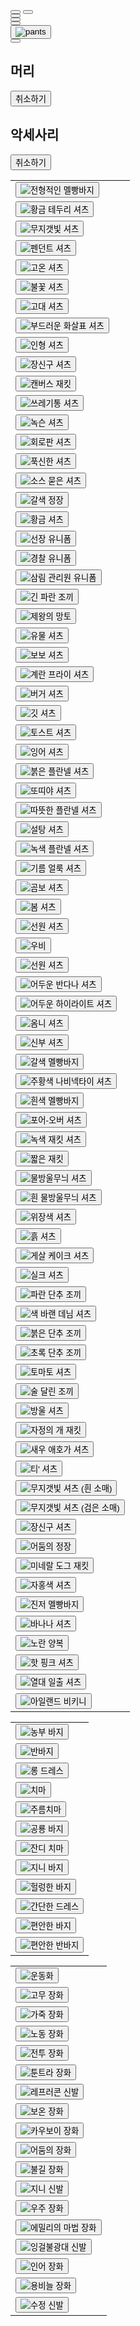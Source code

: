 <html lang="en">
<head>
  <meta charset="UTF-8">
  <meta http-equiv="X-UA-Compatible" content="IE=edge">
  <meta name="viewport" content="width=device-width, initial-scale=1.0">
  <link rel="preconnect" href="https://fonts.googleapis.com">
  <link rel="preconnect" href="https://fonts.gstatic.com" crossorigin>
  <link href="https://fonts.googleapis.com/css2?family=Noto+Sans+KR&display=swap" rel="stylesheet">
  <script src="https://kit.fontawesome.com/74b8c9745c.js" crossorigin="anonymous"></script>
  <title>Stardew Dress Up</title>
  <link rel="stylesheet" href="style.css">
  <link rel="stylesheet" href="scroll.css">
</head>
<body>
  <div id="display">
    <div id="canvas">
      <canvas id="base"></canvas>
      <canvas id="shoes"></canvas>
      <canvas id="pants"></canvas>
      <canvas id="shirtbase"></canvas>
      <canvas id="shirt"></canvas>
      <canvas id="eyes"></canvas>
      <canvas id="hair"></canvas>
      <canvas id="hat"></canvas>
      <canvas id="accessories"></canvas>
      <canvas id="blank"></canvas>
      <img id="results">
    </div>
    <div id="arrows">
      <i class="fas fa-long-arrow-alt-left fa-4x" onclick="arrowL()"></i>
      <i class="fas fa-long-arrow-alt-right fa-4x" onclick="arrowR()"></i>
    </div>
    <div id="sex">
      <button id="man-btn" onclick="man()">
        <i class="fas fa-mars fa-5x"></i>
      </button>
      <button id="woman-btn" onclick="woman()">
        <i class="fas fa-venus fa-5x"></i>
      </button>
    </div>
  </div>

  <div id="setting">
    <div id="menu">
      <div class="menu-content">
        <button class="menu-btn" id="body-btn" onclick="menu(0, 'orange', 'rgb(255, 233, 172)')">
          <i class="fas fa-meh-blank fa-4x"></i>
        </button>
      </div>
      <div class="menu-content">
        <button class="menu-btn" id="hat-btn" onclick="menu(1, 'orange', 'rgb(255, 233, 172)')">
          <i class="fab fa-redhat fa-5x"></i>
        </button>
      </div>
      <div class="menu-content">
        <button class="menu-btn" id="shirt-btn" onclick="menu(2, 'orange', 'rgb(255, 233, 172)')">
          <i class="fas fa-tshirt fa-4x"></i>
        </button>
      </div>
      <div class="menu-content">
        <button class="menu-btn" id="pants-btn" onclick="menu(3, 'orange', 'rgb(255, 233, 172)')">
          <img src="pants.png" alt="pants">
        </button>
      </div>
      <div class="menu-content">
        <button class="menu-btn" id="shoes-btn" onclick="menu(4, 'orange', 'rgb(255, 233, 172)')">
          <i class="fas fa-shoe-prints fa-4x"></i>
        </button>
      </div>
    </div>
    <div id="content">
      <div class="content-item" id="body-content">
        <div id="bodyinf">
          <div class="bodyinfwrap" id="bodyinf-Up">
            <h2 class="bodyinfheader">머리</h2>
            <div id="hairbox">
              <div class="body-arrow" id="L-arrow">
                <i class="fa fa-solid fa-angle-left fa-3x" id="hairbtn-L" onclick="hairbtnL()"></i>
                <!--만약 폰트어썸 작동 안되면 앞에 'fa' 한번 더 붙여보기!-->
              </div>
              <canvas id="hairDcanvas"></canvas>
              <div class="body-arrow" id="R-arrow">
                <i class="fa fa-solid fa-angle-right fa-3x" id="hairbtn-R" onclick="hairbtnR()"></i>
              </div>
            </div>
            <div id="hair-setting">
              <div><button id="hairundo" onclick="hairundobtn()">취소하기</button></div>
            </div>
          </div>
          <div class="bodyinfwrap" id="bodyinf-Down">
            <h2 class="bodyinfheader">악세사리</h2>
            <div id="accessorybox">
              <div class="body-arrow" id="L-arrow">
                <i class="fa fa-solid fa-angle-left fa-3x" id="accessory-L" onclick="accessorybtnL()"></i>
              </div>
              <canvas id="accessoryDcanvas"></canvas>
              <div class="body-arrow" id="R-arrow">
                <i class="fa fa-solid fa-angle-right fa-3x" id="accessory-R" onclick="accessorybtnR()"></i>
              </div>
            </div>
            <div id="accessory-setting">
              <div><button id="accessoryundo" onclick="accessoryundobtn()">취소하기</button></div>
            </div>
          </div>
        </div>
      </div>
      <div class="content-item" id="shirt-content">
        <table>
          <tr>
            <td><button onclick="shirtbtn(1)"><img src="https://stardewvalleywiki.com/mediawiki/images/d/db/Shirt000.png" alt="전형적인 멜빵바지"></button></td>
          </tr>
          <tr>
            <td><button onclick="shirtbtn(223)"><img src="https://stardewvalleywiki.com/mediawiki/images/f/ff/Shirt222.png" alt="황금 테두리 셔츠"></button></td>          
          </tr>
          <tr>
            <td><button onclick="shirtbtn(224)"><img src="https://stardewvalleywiki.com/mediawiki/images/4/46/Shirt223.png" alt="무지갯빛 셔츠"></button></td>        
          </tr>
          <tr>
            <td><button onclick="shirtbtn(225)"><img src="https://stardewvalleywiki.com/mediawiki/images/7/7f/Shirt224.png" alt="펜던트 셔츠"></button></td>           
          </tr>
          <tr>
            <td><button onclick="shirtbtn(226)"><img src="https://stardewvalleywiki.com/mediawiki/images/8/88/Shirt225.png" alt="고온 셔츠"></button></td>        
          </tr>
          <tr>
            <td><button onclick="shirtbtn(227)"><img src="https://stardewvalleywiki.com/mediawiki/images/4/4f/Shirt226.png" alt="불꽃 셔츠"></button></td>          
          </tr>
          <tr>
            <td><button onclick="shirtbtn(228)"><img src="https://stardewvalleywiki.com/mediawiki/images/f/f2/Shirt227.png" alt="고대 셔츠"></button></td>          
          </tr>
          <tr>
            <td><button onclick="shirtbtn(229)"><img src="https://stardewvalleywiki.com/mediawiki/images/b/bb/Shirt228.png" alt="부드러운 화살표 셔츠"></button></td>          
          </tr>
          <tr>
            <td><button onclick="shirtbtn(230)"><img src="https://stardewvalleywiki.com/mediawiki/images/1/1f/Shirt229.png" alt="인형 셔츠"></button></td>         
          </tr>
          <tr>
            <td><button onclick="shirtbtn(231)"><img src="https://stardewvalleywiki.com/mediawiki/images/6/63/Shirt230.png" alt="장신구 셔츠"></button></td>         
          </tr>
          <tr>
            <td><button onclick="shirtbtn(232)"><img src="https://stardewvalleywiki.com/mediawiki/images/0/0c/Shirt231.png" alt="캔버스 재킷"></button></td>         
          </tr>
          <tr>
            <td><button onclick="shirtbtn(233)"><img src="https://stardewvalleywiki.com/mediawiki/images/2/2a/Shirt232.png" alt="쓰레기통 셔츠"></button></td>       
          </tr>
          <tr>
            <td><button onclick="shirtbtn(234)"><img src="https://stardewvalleywiki.com/mediawiki/images/8/8d/Shirt233.png" alt="녹슨 셔츠"></button></td>         
          </tr>
          <tr>
            <td><button onclick="shirtbtn(235)"><img src="https://stardewvalleywiki.com/mediawiki/images/d/da/Shirt234.png" alt="회로판 셔츠"></button></td>           
          </tr>
          <tr>
            <td><button onclick="shirtbtn(236)"><img src="https://stardewvalleywiki.com/mediawiki/images/1/15/Shirt235.png" alt="푹신한 셔츠"></button></td>         
          </tr>
          <tr>
            <td><button onclick="shirtbtn(237)"><img src="https://stardewvalleywiki.com/mediawiki/images/d/dc/Shirt236.png" alt="소스 묻은 셔츠"></button></td>           
          </tr>
          <tr>
            <td><button onclick="shirtbtn(238)"><img src="https://stardewvalleywiki.com/mediawiki/images/9/9f/Shirt237.png" alt="갈색 정장"></button></td>         
          </tr>
          <tr>
            <td><button onclick="shirtbtn(239)"><img src="https://stardewvalleywiki.com/mediawiki/images/a/a1/Shirt238.png" alt="황금 셔츠"></button></td>           
          </tr>
          <tr>
            <td><button onclick="shirtbtn(240)"><img src="https://stardewvalleywiki.com/mediawiki/images/4/49/Shirt239.png" alt="선장 유니폼"></button></td>           
          </tr>
          <tr>
            <td><button onclick="shirtbtn(241)"><img src="https://stardewvalleywiki.com/mediawiki/images/f/fb/Shirt240.png" alt="경찰 유니폼"></button></td>         
          </tr>
          <tr>
            <td><button onclick="shirtbtn(242)"><img src="https://stardewvalleywiki.com/mediawiki/images/1/13/Shirt241.png" alt="삼림 관리원 유니폼"></button></td>       
          </tr>
          <tr>
            <td><button onclick="shirtbtn(243)"><img src="https://stardewvalleywiki.com/mediawiki/images/2/2c/Shirt242.png" alt="긴 파란 조끼"></button></td>         
          </tr>
          <tr>
            <td><button onclick="shirtbtn(244)"><img src="https://stardewvalleywiki.com/mediawiki/images/f/fc/Shirt243.png" alt="제왕의 망토"></button></td>         
          </tr>
          <tr>
            <td><button onclick="shirtbtn(245)"><img src="https://stardewvalleywiki.com/mediawiki/images/1/13/Shirt244.png" alt="유물 셔츠"></button></td>           
          </tr>
          <tr>
            <td><button onclick="shirtbtn(246)"><img src="https://stardewvalleywiki.com/mediawiki/images/0/0b/Shirt245.png" alt="보보 셔츠"></button></td>        
          </tr>
          <tr>
            <td><button onclick="shirtbtn(247)"><img src="https://stardewvalleywiki.com/mediawiki/images/4/4d/Shirt246.png" alt="계란 프라이 셔츠"></button></td>         
          </tr>
          <tr>
            <td><button onclick="shirtbtn(248)"><img src="https://stardewvalleywiki.com/mediawiki/images/5/5d/Shirt247.png" alt="버거 셔츠"></button></td>         
          </tr>
          <tr>
            <td><button onclick="shirtbtn(249)"><img src="https://stardewvalleywiki.com/mediawiki/images/a/ad/Shirt248.png" alt="	깃 셔츠"></button></td>          
          </tr>
          <tr>
            <td><button onclick="shirtbtn(250)"><img src="https://stardewvalleywiki.com/mediawiki/images/3/3f/Shirt249.png" alt="토스트 셔츠"></button></td>         
          </tr>
          <tr>
            <td><button onclick="shirtbtn(251)"><img src="https://stardewvalleywiki.com/mediawiki/images/5/57/Shirt250.png" alt="잉어 셔츠"></button></td>          
          </tr>
          <tr>
            <td><button onclick="shirtbtn(252)"><img src="https://stardewvalleywiki.com/mediawiki/images/f/f0/Shirt251.png" alt="붉은 플란넬 셔츠"></button></td>         
          </tr>
          <tr>
            <td><button onclick="shirtbtn(253)"><img src="https://stardewvalleywiki.com/mediawiki/images/9/90/Shirt252.png" alt="또띠야 셔츠"></button></td>          
          </tr>
          <tr>
            <td><button onclick="shirtbtn(254)"><img src="https://stardewvalleywiki.com/mediawiki/images/2/23/Shirt253.png" alt="따뜻한 플란넬 셔츠"></button></td>        
          </tr>
          <tr>
            <td><button onclick="shirtbtn(255)"><img src="https://stardewvalleywiki.com/mediawiki/images/7/75/Shirt254.png" alt="설탕 셔츠"></button></td>           
          </tr>
          <tr>
            <td><button onclick="shirtbtn(256)"><img src="https://stardewvalleywiki.com/mediawiki/images/d/d6/Shirt255.png" alt="녹색 플란넬 셔츠"></button></td>           
          </tr>
          <tr>
            <td><button onclick="shirtbtn(257)"><img src="https://stardewvalleywiki.com/mediawiki/images/2/21/Shirt256.png" alt="기름 얼룩 셔츠"></button></td>          
          </tr>
          <tr>
            <td><button onclick="shirtbtn(258)"><img src="https://stardewvalleywiki.com/mediawiki/images/c/cb/Shirt257.png" alt="	곰보 셔츠"></button></td>            
          </tr>
          <tr>
            <td><button onclick="shirtbtn(259)"><img src="https://stardewvalleywiki.com/mediawiki/images/1/1b/Shirt258.png" alt="	봄 셔츠"></button></td>         
          </tr>
          <tr>
            <td><button onclick="shirtbtn(260)"><img src="https://stardewvalleywiki.com/mediawiki/images/3/36/Shirt259a.png" alt="선원 셔츠"></button></td>         
          </tr>
          <tr>
            <td><button onclick="shirtbtn(261)"><img src="https://stardewvalleywiki.com/mediawiki/images/1/1b/Shirt260.png" alt="우비"></button></td>        
          </tr>
          <tr>
            <td><button onclick="shirtbtn(262)"><img src="https://stardewvalleywiki.com/mediawiki/images/3/3d/Shirt261a.png" alt="선원 셔츠"></button></td>         
          </tr>
          <tr>
            <td><button onclick="shirtbtn(263)"><img src="https://stardewvalleywiki.com/mediawiki/images/8/85/Shirt262a.png" alt="어두운 반다나 셔츠"></button></td>          
          </tr>
          <tr>
            <td><button onclick="shirtbtn(264)"><img src="https://stardewvalleywiki.com/mediawiki/images/9/91/Shirt263a.png" alt="어두운 하이라이트 셔츠"></button></td>         
          </tr>
          <tr>
            <td><button onclick="shirtbtn(265)"><img src="https://stardewvalleywiki.com/mediawiki/images/9/90/Shirt264.png" alt="옴니 셔츠"></button></td>        
          </tr>
          <tr>
            <td><button onclick="shirtbtn(266)"><img src="https://stardewvalleywiki.com/mediawiki/images/5/5d/Shirt265.png" alt="신부 셔츠"></button></td>        
          </tr>
          <tr>
            <td><button onclick="shirtbtn(267)"><img src="https://stardewvalleywiki.com/mediawiki/images/f/f0/Shirt266.png" alt="갈색 멜빵바지"></button></td>          
          </tr>
          <tr>
            <td><button onclick="shirtbtn(268)"><img src="https://stardewvalleywiki.com/mediawiki/images/7/79/Shirt267.png" alt="주황색 나비넥타이 셔츠"></button></td>          
          </tr>
          <tr>
            <td><button onclick="shirtbtn(269)"><img src="https://stardewvalleywiki.com/mediawiki/images/7/7a/Shirt268.png" alt="흰색 멜빵바지"></button></td>         
          </tr>
          <tr>
            <td><button onclick="shirtbtn(270)"><img src="https://stardewvalleywiki.com/mediawiki/images/4/42/Shirt269.png" alt="포어-오버 셔츠"></button></td>        
          </tr>
          <tr>
            <td><button onclick="shirtbtn(271)"><img src="https://stardewvalleywiki.com/mediawiki/images/1/14/Shirt270.png" alt="녹색 재킷 셔츠"></button></td>         
          </tr>
          <tr>
            <td><button onclick="shirtbtn(272)"><img src="https://stardewvalleywiki.com/mediawiki/images/b/bb/Shirt271a.png" alt="짧은 재킷"></button></td>         
          </tr>
          <tr>
            <td><button onclick="shirtbtn(273)"><img src="https://stardewvalleywiki.com/mediawiki/images/5/57/Shirt272.png" alt="물방울무늬 셔츠"></button></td>       
          </tr>
          <tr>
            <td><button onclick="shirtbtn(274)"><img src="https://stardewvalleywiki.com/mediawiki/images/a/a3/Shirt273.png" alt="흰 물방울무늬 셔츠"></button></td>         
          </tr>
          <tr>
            <td><button onclick="shirtbtn(275)"><img src="https://stardewvalleywiki.com/mediawiki/images/e/e7/Shirt274.png" alt="위장색 셔츠"></button></td>         
          </tr>
          <tr>
            <td><button onclick="shirtbtn(276)"><img src="https://stardewvalleywiki.com/mediawiki/images/e/e6/Shirt275.png" alt="	흙 셔츠"></button></td>          
          </tr>
          <tr>
            <td><button onclick="shirtbtn(277)"><img src="https://stardewvalleywiki.com/mediawiki/images/0/05/Shirt276.png" alt="게살 케이크 셔츠"></button></td>          
          </tr>
          <tr>
            <td><button onclick="shirtbtn(278)"><img src="https://stardewvalleywiki.com/mediawiki/images/2/27/Shirt277a.png" alt="실크 셔츠"></button></td>           
          </tr>
          <tr>
            <td><button onclick="shirtbtn(279)"><img src="https://stardewvalleywiki.com/mediawiki/images/2/2d/Shirt278a.png" alt="파란 단추 조끼"></button></td>           
          </tr>
          <tr>
            <td><button onclick="shirtbtn(280)"><img src="https://stardewvalleywiki.com/mediawiki/images/9/94/Shirt279.png" alt="색 바랜 데님 셔츠"></button></td>            
          </tr>
          <tr>
            <td><button onclick="shirtbtn(281)"><img src="https://stardewvalleywiki.com/mediawiki/images/7/74/Shirt280a.png" alt="붉은 단추 조끼"></button></td>         
          </tr>
          <tr>
            <td><button onclick="shirtbtn(282)"><img src="https://stardewvalleywiki.com/mediawiki/images/5/5a/Shirt281a.png" alt="초록 단추 조끼"></button></td>          
          </tr>
          <tr>
            <td><button onclick="shirtbtn(283)"><img src="https://stardewvalleywiki.com/mediawiki/images/7/7e/Shirt282.png" alt="토마토 셔츠"></button></td>          
          </tr>
          <tr>
            <td><button onclick="shirtbtn(284)"><img src="https://stardewvalleywiki.com/mediawiki/images/b/b9/Shirt283a.png" alt="술 달린 조끼"></button></td>         
          </tr>
          <tr>
            <td><button onclick="shirtbtn(285)"><img src="https://stardewvalleywiki.com/mediawiki/images/a/a5/Shirt284a.png" alt="방울 셔츠"></button></td>         
          </tr>
          <tr>
            <td><button onclick="shirtbtn(286)"><img src="https://stardewvalleywiki.com/mediawiki/images/4/4b/Shirt285.png" alt="자정의 개 재킷"></button></td>        
          </tr>
          <tr>
            <td><button onclick="shirtbtn(287)"><img src="https://stardewvalleywiki.com/mediawiki/images/3/3c/Shirt286.png" alt="새우 애호가 셔츠"></button></td>          
          </tr>
          <tr>
            <td><button onclick="shirtbtn(288)"><img src="https://stardewvalleywiki.com/mediawiki/images/4/44/Shirt287.png" alt="티' 셔츠"></button></td>          
          </tr>
          <tr>
            <td><button onclick="shirtbtn(289)"><img src="https://stardewvalleywiki.com/mediawiki/images/7/76/Shirt288a.png" alt="무지갯빛 셔츠 (흰 소매)"></button></td>          
          </tr>
          <tr>
            <td><button onclick="shirtbtn(290)"><img src="https://stardewvalleywiki.com/mediawiki/images/1/1b/Shirt289a.png" alt="무지갯빛 셔츠 (검은 소매)"></button></td>         
          </tr>
          <tr>
            <td><button onclick="shirtbtn(291)"><img src="https://stardewvalleywiki.com/mediawiki/images/7/70/Shirt290.png" alt="장신구 셔츠"></button></td>         
          </tr>
          <tr>
            <td><button onclick="shirtbtn(292)"><img src="https://stardewvalleywiki.com/mediawiki/images/d/d3/Shirt291.png" alt="어둠의 정장"></button></td>        
          </tr>
          <tr>
            <td><button onclick="shirtbtn(293)"><img src="https://stardewvalleywiki.com/mediawiki/images/a/a6/Mineral_Dog_Jacket.png" alt="미네랄 도그 재킷"></button></td>         
          </tr>
          <tr>
            <td><button onclick="shirtbtn(294)"><img src="https://stardewvalleywiki.com/mediawiki/images/b/b5/Magenta_Shirt.png" alt="자홍색 셔츠"></button></td>           
          </tr>
          <tr>
            <td><button onclick="shirtbtn(295)"><img src="https://stardewvalleywiki.com/mediawiki/images/e/eb/Ginger_Overalls.png" alt="진저 멜빵바지"></button></td>         
          </tr>
          <tr>
            <td><button onclick="shirtbtn(296)"><img src="https://stardewvalleywiki.com/mediawiki/images/a/a6/Banana_Shirt.png" alt="바나나 셔츠"></button></td>          
          </tr>
          <tr>
            <td><button onclick="shirtbtn(297)"><img src="https://stardewvalleywiki.com/mediawiki/images/a/aa/Yellow_Suit.png" alt="노란 양복"></button></td>          
          </tr>
          <tr>
            <td><button onclick="shirtbtn(298)"><img src="https://stardewvalleywiki.com/mediawiki/images/2/2f/Hot_Pink_Shirt.png" alt="핫 핑크 셔츠"></button></td>         
          </tr>
          <tr>
            <td><button onclick="shirtbtn(299)"><img src="https://stardewvalleywiki.com/mediawiki/images/9/9c/Tropical_Sunrise_Shirt.png" alt="열대 일출 셔츠"></button></td>           
          </tr>
          <tr>
            <td><button onclick="shirtbtn(300)"><img src="https://stardewvalleywiki.com/mediawiki/images/c/cb/Island_Bikini.png" alt="아일랜드 비키니"></button></td>           
          </tr>
        </table>
      </div>
      <div class="content-item" id="pants-content">
        <table>
          <tr>
            <td><button onclick="pantsbtn(1)"><img src="https://stardewvalleywiki.com/mediawiki/images/7/78/Farmer_Pants.png" alt="	농부 바지"></button></td>           
          </tr>
          <tr>
            <td><button onclick="pantsbtn(2)"><img src="https://stardewvalleywiki.com/mediawiki/images/c/c5/Shorts.png" alt="반바지"></button></td>          
          </tr>
          <tr>
            <td><button onclick="pantsbtn(3)"><img src="https://stardewvalleywiki.com/mediawiki/images/9/9e/Long_Dress.png" alt="롱 드레스"></button></td>           
          </tr>
          <tr>
            <td><button onclick="pantsbtn(4)"><img src="https://stardewvalleywiki.com/mediawiki/images/f/fa/Skirt.png" alt="치마"></button></td>          
          </tr>
          <tr>
            <td><button onclick="pantsbtn(5)"><img src="https://stardewvalleywiki.com/mediawiki/images/9/92/Pleated_Skirt.png" alt="주름치마"></button></td>          
          </tr>
          <tr>
            <td><button onclick="pantsbtn(6)"><img src="https://stardewvalleywiki.com/mediawiki/images/8/8d/Dinosaur_Pants.png" alt="공룡 바지"></button></td>         
          </tr>
          <tr>
            <td><button onclick="pantsbtn(7)"><img src="https://stardewvalleywiki.com/mediawiki/images/a/a4/Grass_Skirt.png" alt="잔디 치마"></button></td>          
          </tr>
          <tr>
            <td><button onclick="pantsbtn(8)"><img src="https://stardewvalleywiki.com/mediawiki/images/8/8a/Genie_Pants.png" alt="지니 바지"></button></td>          
          </tr>
          <tr>
            <td><button onclick="pantsbtn(9)"><img src="https://stardewvalleywiki.com/mediawiki/images/2/26/Baggy_Pants.png" alt="헐렁한 바지"></button></td>           
          </tr>
          <tr>
            <td><button onclick="pantsbtn(10)"><img src="https://stardewvalleywiki.com/mediawiki/images/d/d2/Simple_Dress.png" alt="	간단한 드레스"></button></td>           
          </tr>
          <tr>
            <td><button onclick="pantsbtn(11)"><img src="https://stardewvalleywiki.com/mediawiki/images/1/1e/Relaxed_Fit_Pants.png" alt="편안한 바지"></button></td>            
          </tr>
          <tr>
            <td><button onclick="pantsbtn(12)"><img src="https://stardewvalleywiki.com/mediawiki/images/4/4a/Relaxed_Fit_Shorts.png" alt="편안한 반바지"></button></td>            
          </tr>
        </table>
      </div>
      <div class="content-item" id="shoes-content">
        <table>
          <tr>
            <td><button onclick="shoesbtn(1)"><img src="https://stardewvalleywiki.com/mediawiki/images/a/ad/Sneakers.png" alt="운동화"></button></td>
          </tr>
          <tr>
            <td><button onclick="shoesbtn(2)"><img src="https://stardewvalleywiki.com/mediawiki/images/e/e8/Rubber_Boots.png" alt="고무 장화"></button></td>
          </tr>
          <tr>
            <td><button onclick="shoesbtn(3)"><img src="https://stardewvalleywiki.com/mediawiki/images/f/fd/Leather_Boots.png" alt="가죽 장화"></button></td>
          </tr>
          <tr>
            <td><button onclick="shoesbtn(4)"><img src="https://stardewvalleywiki.com/mediawiki/images/5/53/Work_Boots.png" alt="노동 장화"></button></td>
          </tr>
          <tr>
            <td><button onclick="shoesbtn(5)"><img src="https://stardewvalleywiki.com/mediawiki/images/6/63/Combat_Boots.png" alt="전투 장화"></button></td>
          </tr>
          <tr>
            <td><button onclick="shoesbtn(6)"><img src="https://stardewvalleywiki.com/mediawiki/images/9/93/Tundra_Boots.png" alt="툰트라 장화"></button></td>
          </tr>
          <tr>
            <td><button onclick="shoesbtn(7)"><img src="https://stardewvalleywiki.com/mediawiki/images/e/e0/Leprechaun_Shoes.png" alt="레프러콘 신발"></button></td>
          </tr>
          <tr>
            <td><button onclick="shoesbtn(8)"><img src="https://stardewvalleywiki.com/mediawiki/images/4/4e/Thermal_Boots.png" alt="보온 장화"></button></td>
          </tr>
          <tr>
            <td><button onclick="shoesbtn(9)"><img src="https://stardewvalleywiki.com/mediawiki/images/1/15/Cowboy_Boots.png" alt="카우보이 장화"></button></td>
          </tr>
          <tr>
            <td><button onclick="shoesbtn(10)"><img src="https://stardewvalleywiki.com/mediawiki/images/8/8d/Dark_Boots.png" alt="어둠의 장화"></button></td>
          </tr>
          <tr>
            <td><button onclick="shoesbtn(11)"><img src="https://stardewvalleywiki.com/mediawiki/images/f/fa/Firewalker_Boots.png" alt="불길 장화"></button></td>
          </tr>
          <tr>
            <td><button onclick="shoesbtn(12)"><img src="https://stardewvalleywiki.com/mediawiki/images/9/98/Genie_Shoes.png" alt="지니 신발"></button></td>
          </tr>
          <tr>
            <td><button onclick="shoesbtn(13)"><img src="https://stardewvalleywiki.com/mediawiki/images/6/6e/Space_Boots.png" alt="우주 장화"></button></td>
          </tr>
          <tr>
            <td><button onclick="shoesbtn(14)"><img src="https://stardewvalleywiki.com/mediawiki/images/a/ac/Emily%27s_Magic_Boots.png" alt="에밀리의 마법 장화"></button></td>
          </tr>
          <tr>
            <td><button onclick="shoesbtn(15)"><img src="https://stardewvalleywiki.com/mediawiki/images/9/94/Cinderclown_Shoes.png" alt="잉걸불광대 신발"></button></td>
          </tr>
          <tr>
            <td><button onclick="shoesbtn(16)"><img src="https://stardewvalleywiki.com/mediawiki/images/9/98/Mermaid_Boots.png" alt="인어 장화"></button></td>
          </tr>
          <tr>
            <td><button onclick="shoesbtn(17)"><img src="https://stardewvalleywiki.com/mediawiki/images/f/fb/Dragonscale_Boots.png" alt="용비늘 장화"></button></td>
          </tr>
          <tr>
            <td><button onclick="shoesbtn(18)"><img src="https://stardewvalleywiki.com/mediawiki/images/6/69/Crystal_Shoes.png" alt="수정 신발"></button></td>
          </tr>
        </table>
      </div>
    </div>
  </div>

  <script src="system.js"></script>

</body>

<!--<a href="https://www.flaticon.com/free-icons/pet" title="pet icons">Pet icons created by Freepik - Flaticon</a>
<a href="https://www.flaticon.com/free-icons/accessories" title="accessories icons">Accessories icons created by Victoruler - Flaticon</a>-->
</html>